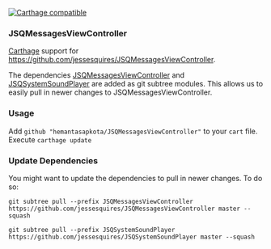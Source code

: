 [![Carthage compatible](https://img.shields.io/badge/Carthage-compatible-4BC51D.svg?style=flat)](https://github.com/Carthage/Carthage)

### JSQMessagesViewController ###
[Carthage](https://github.com/Carthage/Carthage) support for https://github.com/jessesquires/JSQMessagesViewController.

The dependencies [JSQMessagesViewController](https://github.com/jessesquires/JSQMessagesViewController) and [JSQSystemSoundPlayer](https://github.com/jessesquires/JSQSystemSoundPlayer) are added as git subtree modules. This allows us to easily pull in newer changes to JSQMessagesViewController.

### Usage ###
Add ```github "hemantasapkota/JSQMessagesViewController"``` to your ```cart``` file.
Execute ```carthage update```

### Update Dependencies ###

You might want to update the dependencies to pull in newer changes. To do so:

```
git subtree pull --prefix JSQMessagesViewController https://github.com/jessesquires/JSQMessagesViewController master --squash

git subtree pull --prefix JSQSystemSoundPlayer https://github.com/jessesquires/JSQSystemSoundPlayer master --squash
```
